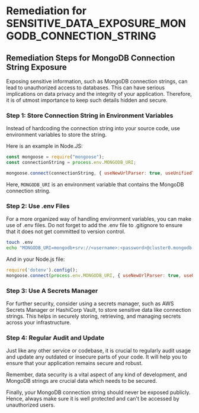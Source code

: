 # Remediation for SENSITIVE_DATA_EXPOSURE_MONGODB_CONNECTION_STRING

## Remediation Steps for MongoDB Connection String Exposure
Exposing sensitive information, such as MongoDB connection strings, can lead to unauthorized access to databases. This can have serious implications on data privacy and the integrity of your application. Therefore, it is of utmost importance to keep such details hidden and secure.

### Step 1: Store Connection String in Environment Variables
Instead of hardcoding the connection string into your source code, use environment variables to store the string.

Here is an example in Node.JS:

```javascript
const mongoose = require("mongoose");
const connectionString = process.env.MONGODB_URI;

mongoose.connect(connectionString, { useNewUrlParser: true, useUnifiedTopology: true })
```

Here, `MONGODB_URI` is an environment variable that contains the MongoDB connection string. 

### Step 2: Use .env Files
For a more organized way of handling environment variables, you can make use of .env files. Do not forget to add the .env file to .gitignore to ensure that it does not get committed to version control.

```bash
touch .env
echo "MONGODB_URI=mongodb+srv://<username>:<password>@cluster0.mongodb.net/<dbname>?retryWrites=true&w=majority" >> .env
```
And in your Node.js file:

```javascript
require('dotenv').config();
mongoose.connect(process.env.MONGODB_URI, { useNewUrlParser: true, useUnifiedTopology: true })
```

### Step 3: Use A Secrets Manager
For further security, consider using a secrets manager, such as AWS Secrets Manager or HashiCorp Vault, to store sensitive data like connection strings. This helps in securely storing, retrieving, and managing secrets across your infrastructure.

### Step 4: Regular Audit and Update
Just like any other service or codebase, it is crucial to regularly audit usage and update any outdated or insecure parts of your code. It will help you to ensure that your application remains secure and robust.

Remember, data security is a vital aspect of any kind of development, and MongoDB strings are crucial data which needs to be secured.

Finally, your MongoDB connection string should never be exposed publicly. Hence, always make sure it is well protected and can't be accessed by unauthorized users.